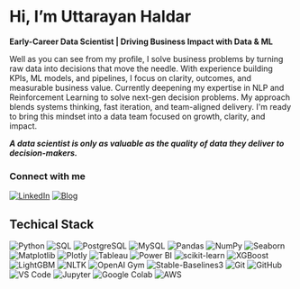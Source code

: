                                                                         
# Hi, I’m Uttarayan Haldar 
**Early-Career Data Scientist |  Driving Business Impact with Data & ML**

Well as you can see from my profile, I solve business problems by turning raw data into decisions that move the needle. With experience building KPIs, ML models, and pipelines, I focus on clarity, outcomes, and measurable business value. Currently deepening my expertise in NLP and Reinforcement Learning to solve next-gen decision problems. My approach blends systems thinking, fast iteration, and team-aligned delivery. I'm ready to bring this mindset into a data team focused on growth, clarity, and impact.

***A data scientist is only as valuable as the quality of data they deliver to decision-makers.***
 
###  Connect with me 

[![LinkedIn](https://img.shields.io/badge/LinkedIn-blue?logo=linkedin&logoColor=white)](https://www.linkedin.com/in/uttarayan002)
[![Blog](https://img.shields.io/badge/Blog-111111?logo=hashnode&logoColor=white)](https://medium.com/@UttarayanData)

## Techical Stack

![Python](https://img.shields.io/badge/-Python-3776AB?logo=python&logoColor=white&style=for-the-badge)  ![SQL](https://img.shields.io/badge/-SQL-003B57?logo=postgresql&logoColor=white&style=for-the-badge)
![PostgreSQL](https://img.shields.io/badge/-PostgreSQL-4169E1?logo=postgresql&logoColor=white&style=for-the-badge)
![MySQL](https://img.shields.io/badge/-MySQL-4479A1?logo=mysql&logoColor=white&style=for-the-badge)   ![Pandas](https://img.shields.io/badge/-Pandas-150458?logo=pandas&logoColor=white&style=for-the-badge)
![NumPy](https://img.shields.io/badge/-NumPy-013243?logo=numpy&logoColor=white&style=for-the-badge)   ![Seaborn](https://img.shields.io/badge/-Seaborn-5A7AA7?style=for-the-badge)  ![Matplotlib](https://img.shields.io/badge/-Matplotlib-11557C?logo=matplotlib&logoColor=white&style=for-the-badge)   ![Plotly](https://img.shields.io/badge/-Plotly-3F4F75?logo=plotly&logoColor=white&style=for-the-badge)   ![Tableau](https://img.shields.io/badge/-Tableau-E97627?logo=tableau&logoColor=white&style=for-the-badge)   ![Power BI](https://img.shields.io/badge/-Power%20BI-F2C811?logo=powerbi&logoColor=black&style=for-the-badge)   ![scikit-learn](https://img.shields.io/badge/-Scikit--Learn-F7931E?logo=scikitlearn&logoColor=white&style=for-the-badge)  ![XGBoost](https://img.shields.io/badge/-XGBoost-FF6600?logo=xgboost&logoColor=white&style=for-the-badge)   ![LightGBM](https://img.shields.io/badge/-LightGBM-7ABF4B?logo=lightgbm&logoColor=white&style=for-the-badge)   ![NLTK](https://img.shields.io/badge/-NLTK-FFB300?logo=nltk&logoColor=white&style=for-the-badge)   ![OpenAI Gym](https://img.shields.io/badge/-OpenAI%20Gym-000000?style=for-the-badge)   ![Stable-Baselines3](https://img.shields.io/badge/-Stable--Baselines3-222222?style=for-the-badge)   ![Git](https://img.shields.io/badge/-Git-F05032?logo=git&logoColor=white&style=for-the-badge)   ![GitHub](https://img.shields.io/badge/-GitHub-181717?logo=github&logoColor=white&style=for-the-badge)   ![VS Code](https://img.shields.io/badge/-VS%20Code-007ACC?logo=visualstudiocode&logoColor=white&style=for-the-badge)   ![Jupyter](https://img.shields.io/badge/-Jupyter-F37626?logo=jupyter&logoColor=white&style=for-the-badge)   ![Google Colab](https://img.shields.io/badge/-Google%20Colab-F9AB00?logo=googlecolab&logoColor=white&style=for-the-badge)  ![AWS](https://img.shields.io/badge/-AWS-232F3E?logo=amazonaws&logoColor=white&style=for-the-badge)
